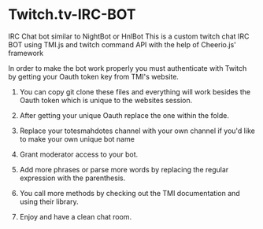 # Twitch.tv-IRC-BOT
IRC Chat bot similar to NightBot or HnlBot
This is a custom twitch chat IRC BOT using TMI.js and twitch command API with the help of Cheerio.js' framework

In order to make the bot work properly you must authenticate with Twitch by getting your Oauth token key from TMI's website. 

1) You can copy git clone these files and everything will work besides the Oauth token which is unique to the websites session.

2) After getting your unique Oauth replace the one within the folde.

3) Replace your totesmahdotes channel with your own channel if you'd like to make your own unique bot name

4) Grant moderator access to your bot.

5) Add more phrases or parse more words by replacing the regular expression with the parenthesis. 

6) You call more methods by checking out the TMI documentation and using their library. 

7) Enjoy and have a clean chat room.
